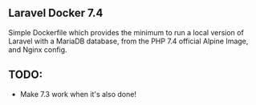 ## Laravel Docker 7.4

Simple Dockerfile which provides the minimum to run a local version of Laravel with a MariaDB database, from the PHP 7.4 official Alpine Image, and Nginx config.

## TODO:

* Make 7.3 work when it's also done!